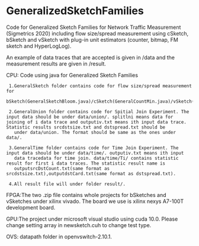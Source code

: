 # GeneralizedSketchFamilies
Code for Generalized Sketch Families for Network Traffic Measurement (Sigmetrics 2020) including flow size/spread measurement using cSketch, bSketch and vSketch with plug-in unit estimators (counter, bitmap, FM sketch and HyperLogLog).

An example of data traces that are accepted is given in /data and the measurement results are given in /result.

CPU: Code using java for Generalized Sketch Families

     1.GeneralSketch folder contains code for flow size/spread measurement for  
      bSketch(GeneralSketchBloom.java)/cSketch(GeneralCountMin.java)/vSketch(GeneralvSkt.java). 
       
     2.GeneralUnion folder contains code for Spitial Join Experiment. The input data should be under data/union/. splitlni means data for        joining of i data trace and outputiv.txt means ith input data trace. Statistic results srcdstsize.txt and dstspread.txt should be 
       under data/union. The format should be same as the ones under data/. 
       
     3.GeneralTime folder contains code for Time Join Experiment. The input data should be under data/time/. outputiv.txt means ith input 
       data tracedata for time join. data/time/Ti/ contains statistic result for first i data traces. The statistic result name is  
       outputsrcDstCount.txt(same format as srcdstsize.txt),outputdstCard.txt(same format as dstspread.txt).
       
     4.All result file will under folder result/.

FPGA:The two .zip file contains whole projects for bSketches and vSketches under xilinx vivado. The board we use is xilinx nexys A7-100T 
     development board. 
     
GPU:The project under microsoft visual studio using cuda 10.0. Please change setting array in newsketch.cuh to change test type.
    
OVS: datapath folder in openvswitch-2.10.1.
